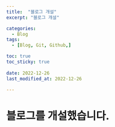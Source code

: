 ```yaml
---
title:  "블로그 개설" 
excerpt: "블로그 개설"

categories:
  - Blog
tags:
  - [Blog, Git, Github,]

toc: true
toc_sticky: true
 
date: 2022-12-26
last_modified_at: 2022-12-26

---
```



# 블로그를 개설했습니다.

